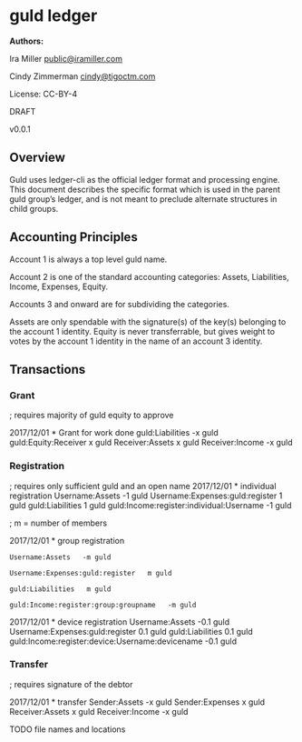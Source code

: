 # guld ledger

__Authors:__

Ira Miller <public@iramiller.com>

Cindy Zimmerman <cindy@tigoctm.com>

License: CC-BY-4

DRAFT

v0.0.1

## Overview

Guld uses ledger-cli as the official ledger format and processing engine. This document describes the specific format which is used in the parent guld group’s ledger, and is not meant to preclude alternate structures in child groups.

## Accounting Principles

Account 1 is always a top level guld name. 

Account 2 is one of the standard accounting categories: Assets, Liabilities, Income, Expenses, Equity.

Accounts 3 and onward are for subdividing the categories.

Assets are only spendable with the signature(s) of the key(s) belonging to the account 1 identity. Equity is never transferrable, but gives weight to votes by the account 1 identity in the name of an account 3 identity.

## Transactions

### Grant

; requires majority of guld equity to approve

2017/12/01 * Grant for work done
    guld:Liabilities   -x guld
    guld:Equity:Receiver   x guld
    Receiver:Assets   x guld
    Receiver:Income   -x guld
   
### Registration

; requires only sufficient guld and an open name
2017/12/01 * individual registration
    Username:Assets   -1 guld
    Username:Expenses:guld:register   1 guld
    guld:Liabilities   1 guld
    guld:Income:register:individual:Username   -1 guld

; m = number of members

2017/12/01 * group registration

    Username:Assets   -m guld
    
    Username:Expenses:guld:register   m guld
    
    guld:Liabilities   m guld
    
    guld:Income:register:group:groupname   -m guld

2017/12/01 * device registration
    Username:Assets   -0.1 guld
    Username:Expenses:guld:register   0.1 guld
    guld:Liabilities   0.1 guld
    guld:Income:register:device:Username:devicename   -0.1 guld
    
### Transfer

; requires signature of the debtor

2017/12/01 * transfer
    Sender:Assets   -x guld
    Sender:Expenses   x guld
    Receiver:Assets   x guld
    Receiver:Income   -x guld

TODO file names and locations
